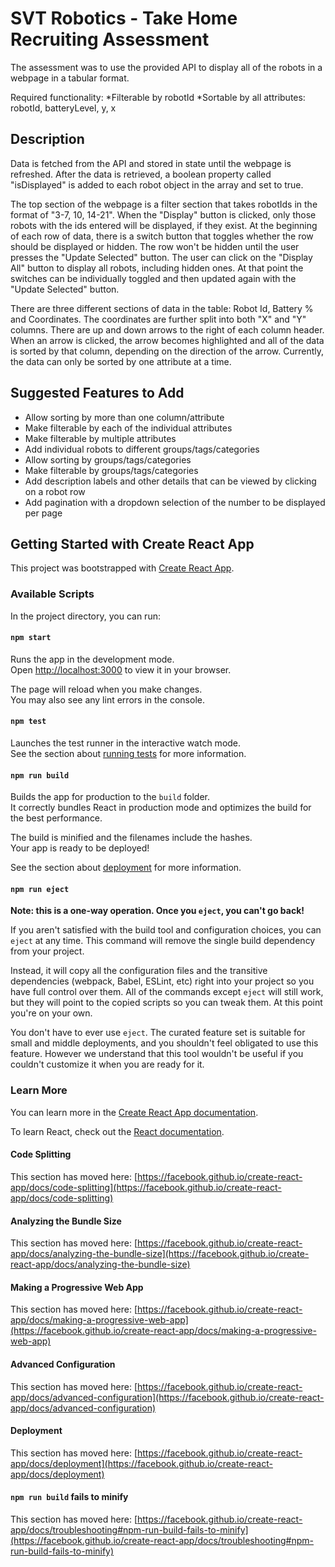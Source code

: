 # SVT Robotics - Take Home Recruiting Assessment

The assessment was to use the provided API to display all of the robots in a webpage in a tabular format. 

Required functionality:
*Filterable by robotId
*Sortable by all attributes: robotId, batteryLevel, y, x

## Description

Data is fetched from the API and stored in state until the webpage is refreshed. After the data is retrieved, a boolean property called "isDisplayed" is added to each robot object in the array and set to true.

The top section of the webpage is a filter section that takes robotIds in the format of "3-7, 10, 14-21". When the "Display" button is clicked, only those robots with the ids entered will be displayed, if they exist. At the beginning of each row of data, there is a switch button that toggles whether the row should be displayed or hidden. The row won't be hidden until the user presses the "Update Selected" button. The user can click on the "Display All" button to display all robots, including hidden ones. At that point the switches can be individually toggled and then updated again with the "Update Selected" button.

There are three different sections of data in the table: Robot Id, Battery % and Coordinates. The coordinates are further split into both "X" and "Y" columns. There are up and down arrows to the right of each column header. When an arrow is clicked, the arrow becomes highlighted and all of the data is sorted by that column, depending on the direction of the arrow. Currently, the data can only be sorted by one attribute at a time.

## Suggested Features to Add

* Allow sorting by more than one column/attribute
* Make filterable by each of the individual attributes
* Make filterable by multiple attributes
* Add individual robots to different groups/tags/categories
* Allow sorting by groups/tags/categories
* Make filterable by groups/tags/categories
* Add description labels and other details that can be viewed by clicking on a robot row
* Add pagination with a dropdown selection of the number to be displayed per page

## Getting Started with Create React App

This project was bootstrapped with [Create React App](https://github.com/facebook/create-react-app).

### Available Scripts

In the project directory, you can run:

#### `npm start`

Runs the app in the development mode.\
Open [http://localhost:3000](http://localhost:3000) to view it in your browser.

The page will reload when you make changes.\
You may also see any lint errors in the console.

#### `npm test`

Launches the test runner in the interactive watch mode.\
See the section about [running tests](https://facebook.github.io/create-react-app/docs/running-tests) for more information.

#### `npm run build`

Builds the app for production to the `build` folder.\
It correctly bundles React in production mode and optimizes the build for the best performance.

The build is minified and the filenames include the hashes.\
Your app is ready to be deployed!

See the section about [deployment](https://facebook.github.io/create-react-app/docs/deployment) for more information.

#### `npm run eject`

**Note: this is a one-way operation. Once you `eject`, you can't go back!**

If you aren't satisfied with the build tool and configuration choices, you can `eject` at any time. This command will remove the single build dependency from your project.

Instead, it will copy all the configuration files and the transitive dependencies (webpack, Babel, ESLint, etc) right into your project so you have full control over them. All of the commands except `eject` will still work, but they will point to the copied scripts so you can tweak them. At this point you're on your own.

You don't have to ever use `eject`. The curated feature set is suitable for small and middle deployments, and you shouldn't feel obligated to use this feature. However we understand that this tool wouldn't be useful if you couldn't customize it when you are ready for it.

### Learn More

You can learn more in the [Create React App documentation](https://facebook.github.io/create-react-app/docs/getting-started).

To learn React, check out the [React documentation](https://reactjs.org/).

#### Code Splitting

This section has moved here: [https://facebook.github.io/create-react-app/docs/code-splitting](https://facebook.github.io/create-react-app/docs/code-splitting)

#### Analyzing the Bundle Size

This section has moved here: [https://facebook.github.io/create-react-app/docs/analyzing-the-bundle-size](https://facebook.github.io/create-react-app/docs/analyzing-the-bundle-size)

#### Making a Progressive Web App

This section has moved here: [https://facebook.github.io/create-react-app/docs/making-a-progressive-web-app](https://facebook.github.io/create-react-app/docs/making-a-progressive-web-app)

#### Advanced Configuration

This section has moved here: [https://facebook.github.io/create-react-app/docs/advanced-configuration](https://facebook.github.io/create-react-app/docs/advanced-configuration)

#### Deployment

This section has moved here: [https://facebook.github.io/create-react-app/docs/deployment](https://facebook.github.io/create-react-app/docs/deployment)

#### `npm run build` fails to minify

This section has moved here: [https://facebook.github.io/create-react-app/docs/troubleshooting#npm-run-build-fails-to-minify](https://facebook.github.io/create-react-app/docs/troubleshooting#npm-run-build-fails-to-minify)
